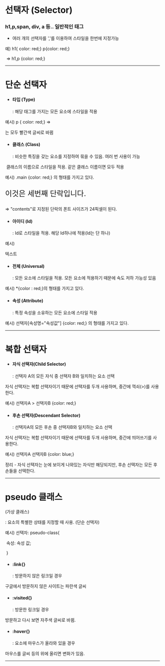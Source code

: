 # 선택자 (Selector)

### h1,p,span, div, a 등.. 일반적인 태그

* 여러 개의 선택자를 ','를 이용하여 스타일을 한번에 지정가능

예) h1{ color: red;}   p{color: red;}

​      => h1,p {color: red;}

----------------

# 단순 선택자

+ <h4>타입 (Type)</h4> : 해당 태그를 가지는 모든 요소에 스타일을 적용

예시)  p { color: red;} => <p>는 모두 빨간색 글씨로 바뀜

+ <h4>클래스 (Class)</h4> : 비슷한 특징을 갖는 요소를 지정하여 묶을 수 있음. 여러 번 사용이 가능

​         클래스의 이름으로 스타일을 적용. 같은 클래스 이름이면 모두 적용

예시) .main {color: red;} 의 형태를 가지고 있다. 

<style> .contents {font-size: 24px;} </style>

<body> <p class="contents">이것은 세번째 단락입니다.</p></body> 

=>  "contents"로 지정된 단락의 폰트 사이즈가 24픽셀이 된다.         


+ <h4>아이디 (Id)</h4> : Id로 스타일을 적용. 해당 Id하나에 적용(Id는 단 하나)

예시)

<style> #(지정한 아이디 이름) { background-color: yellow;}</style>

<h id="지정한 아이디 이름"> 텍스트</h>

+ <h4>전체 (Universal)</h4> : 모든 요소에 스타일을 적용. 모든 요소에 적용하기 때문에 속도 저하 가능성 있음

예시) *{color : red;}의 형태를 가지고 있다. 

+ <h4>속성 (Attribute)</h4> : 특정 속성을 소유하는 모든 요소에 스타일 적용

예시) 선택자[속성명="속성값"] {color: red;} 의 형태를 가지고 있다. 

--------------------

<h1>복합 선택자</h1>

* <h4>자식 선택자(Child Selector)</h4> : 선택자 A의 모든 자식 중 선택자 B와 일치하는 요소 선택

자식 선택자는 복합 선택자이기 때문에 선택자를 두개 사용하며, 중간에 꺽쇠(>)를 사용한다. 

예시) 선택자A > 선택자B {color: red;}

* <h4>후손 선택자(Descendant Selector)</h4> : 선택자A의 모든 후손 중 선택자B와 일치하는 요소 선택 

자식 선택자는 복합 선택자이기 때문에 선택자를 두개 사용하며, 중간에 띄어쓰기를 사용한다.

예시) 선택자A 선택자B {color: blue;} 



정리 - 자식 선택자는 눈에 보이게 나와있는 자식만 해당되지만, 후손 선택자는 모든 후손들을 선택한다. 

-----------------

<h1> pseudo 클래스 </h1> (가상 클래스)

: 요소의 특별한 상태를 지정할 때 사용. (단순 선택자)

예시) 선택자: pseudo-class{

​				속성: 속성 값;

​			}

* <h4>:link{}</h4> : 방문하지 않은 링크일 경우

구글에서 방문하지 않은 사이트는 파란색 글씨

* <h4>:visited{}</h4> : 방문한 링크일 경우

방문하고 다시 보면 자주색 글씨로 바뀜. 

* <h4>:hover{}</h4> : 요소에 마우스가 올라와 있을 경우

마우스를 글씨 등의 위에 올리면 변화가 있음. 

-------------------------------

